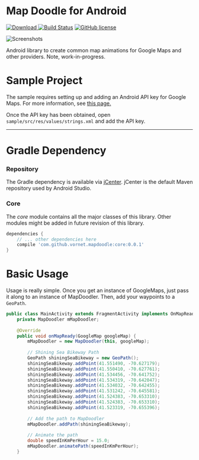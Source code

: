 # Map Doodle for Android

[ ![Download](https://api.bintray.com/packages/vornet/maven/mapdoodle/images/download.svg) ](https://bintray.com/vornet/maven/mapdoodle/_latestVersion)
[![Build Status](https://travis-ci.org/vornet/mapdoodle-android.svg)](https://travis-ci.org/vornet/mapdoodle-android)
[![GitHub license](https://img.shields.io/github/license/mashape/apistatus.svg)](https://github.com/vornet/mapdoodle/blob/master/LICENSE.txt)

![Screenshots](https://raw.githubusercontent.com/vornet/mapdoodle-android/master/art/mapdoodledemo.gif)

Android library to create common map animations for Google Maps and other providers.  Note, work-in-progress.

# Sample Project

The sample requires setting up and adding an Android API key for Google Maps.  For more information, see [this page.](https://developers.google.com/maps/documentation/android-api/signup)

Once the API key has been obtained, open `sample/src/res/values/strings.xml` and add the API key.

---

# Gradle Dependency

### Repository

The Gradle dependency is available via [jCenter](https://bintray.com/vornet/maven/mapdoole/view).
jCenter is the default Maven repository used by Android Studio.

### Core

The *core* module contains all the major classes of this library.  Other modules might be added in future revision of this library.

```gradle
dependencies {
	// ... other dependencies here
    compile 'com.github.vornet.mapdoodle:core:0.0.1'
}
```

# Basic Usage

Usage is really simple.  Once you get an instance of GoogleMaps, just pass it along to an instance of MapDoodler.
Then, add your waypoints to a `GeoPath`.

```java
public class MainActivity extends FragmentActivity implements OnMapReadyCallback {
    private MapDoodler mMapDoodler;
    
    @Override
    public void onMapReady(GoogleMap googleMap) {
        mMapDoodler = new MapDoodler(this, googleMap);
        
        // Shining Sea Bikeway Path
        GeoPath shiningSeaBikeway = new GeoPath();
        shiningSeaBikeway.addPoint(41.551490, -70.627179);
        shiningSeaBikeway.addPoint(41.550410, -70.627761);
        shiningSeaBikeway.addPoint(41.534456, -70.641752);
        shiningSeaBikeway.addPoint(41.534319, -70.642047);
        shiningSeaBikeway.addPoint(41.534032, -70.642455);
        shiningSeaBikeway.addPoint(41.531242, -70.645581);
        shiningSeaBikeway.addPoint(41.524383, -70.653310);
        shiningSeaBikeway.addPoint(41.524383, -70.653310);
        shiningSeaBikeway.addPoint(41.523319, -70.655396);       
        
        // Add the path to MapDoodler
        mMapDoodler.addPath(shiningSeaBikeway);
        
        // Animate the path
        double speedInKmPerHour = 15.0;
        mMapDoodler.animatePath(speedInKmPerHour);
    }


```
